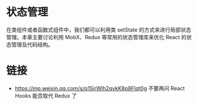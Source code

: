 # 状态管理

在类组件或者函数式组件中，我们都可以利用类 setState 的方式来进行局部状态管理。本章主要讨论利用 MobX、Redux 等常用的状态管理库来优化 React 的状态管理及代码结构。

# 链接

- https://mp.weixin.qq.com/s/q1SjrWlh2qvkK8p8Flqt0g 不要再问 React Hooks 能否取代 Redux 了
